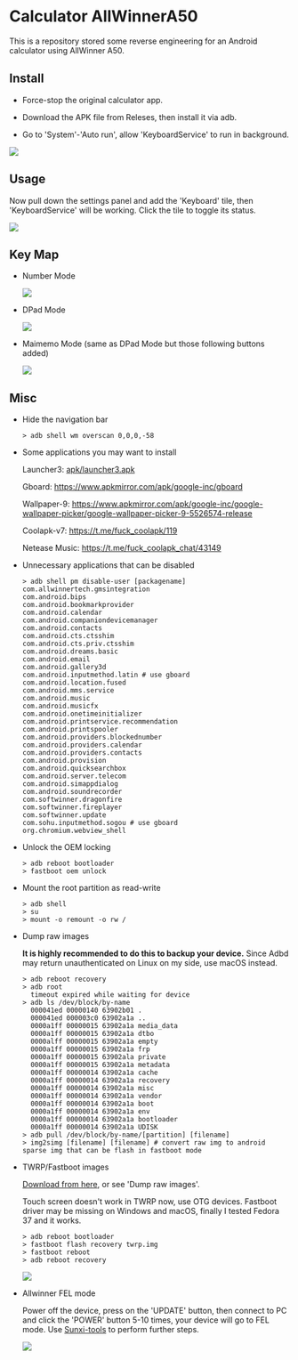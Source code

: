 # Calculator AllWinnerA50

This is a repository stored some reverse engineering for an Android calculator using AllWinner A50.

## Install

- Force-stop the original calculator app.

- Download the APK file from Releses, then install it via adb.

- Go to 'System'-'Auto run', allow 'KeyboardService' to run in background.

![](art/autorun.webp)

## Usage

Now pull down the settings panel and add the 'Keyboard' tile, then 'KeyboardService' will be working. Click the tile to toggle its status.

![](art/tile.webp)

## Key Map

- Number Mode

  ![](art/number-mode.webp)

- DPad Mode

  ![](art/dpad-mode.webp)

- Maimemo Mode (same as DPad Mode but those following buttons added)

  ![](art/maimemo-mode.webp)

## Misc

- Hide the navigation bar

  ```shell
  > adb shell wm overscan 0,0,0,-58
  ```

- Some applications you may want to install

  Launcher3: [apk/launcher3.apk](apk/launcher3.apk)

  Gboard: https://www.apkmirror.com/apk/google-inc/gboard

  Wallpaper-9: https://www.apkmirror.com/apk/google-inc/google-wallpaper-picker/google-wallpaper-picker-9-5526574-release

  Coolapk-v7: https://t.me/fuck_coolapk/119

  Netease Music: https://t.me/fuck_coolapk_chat/43149

- Unnecessary applications that can be disabled

  ```shell
  > adb shell pm disable-user [packagename]
  com.allwinnertech.gmsintegration
  com.android.bips
  com.android.bookmarkprovider
  com.android.calendar
  com.android.companiondevicemanager
  com.android.contacts
  com.android.cts.ctsshim
  com.android.cts.priv.ctsshim
  com.android.dreams.basic
  com.android.email
  com.android.gallery3d
  com.android.inputmethod.latin # use gboard
  com.android.location.fused
  com.android.mms.service
  com.android.music
  com.android.musicfx
  com.android.onetimeinitializer
  com.android.printservice.recommendation
  com.android.printspooler
  com.android.providers.blockednumber
  com.android.providers.calendar
  com.android.providers.contacts
  com.android.provision
  com.android.quicksearchbox
  com.android.server.telecom
  com.android.simappdialog
  com.android.soundrecorder
  com.softwinner.dragonfire
  com.softwinner.fireplayer
  com.softwinner.update
  com.sohu.inputmethod.sogou # use gboard
  org.chromium.webview_shell
  ```

- Unlock the OEM locking

  ```shell
  > adb reboot bootloader
  > fastboot oem unlock
  ```

- Mount the root partition as read-write

  ```shell
  > adb shell
  > su
  > mount -o remount -o rw /
  ```

- Dump raw images

  **It is highly recommended to do this to backup your device.** Since Adbd may return unauthenticated on Linux on my side, use macOS instead.

  ```shell
  > adb reboot recovery
  > adb root
    timeout expired while waiting for device
  > adb ls /dev/block/by-name
    000041ed 00000140 63902b01 .
    000041ed 000003c0 63902a1a ..
    0000a1ff 00000015 63902a1a media_data
    0000a1ff 00000015 63902a1a dtbo
    0000alff 00000015 63902a1a empty
    0000a1ff 00000015 63902a1a frp
    0000a1ff 00000015 63902ala private
    0000a1ff 00000015 63902a1a metadata
    0000a1ff 00000014 63902a1a cache
    0000a1ff 00000014 63902a1a recovery
    0000a1ff 00000014 63902a1a misc
    0000a1ff 00000014 63902a1a vendor
    0000a1ff 00000014 63902a1a boot
    0000a1ff 00000014 63902a1a env
    0000a1ff 00000014 63902a1a bootloader
    0000a1ff 00000014 63902a1a UDISK
  > adb pull /dev/block/by-name/[partition] [filename]
  > img2simg [filename] [filename] # convert raw img to android sparse img that can be flash in fastboot mode
  ```

- TWRP/Fastboot images

  [Download from here](https://drive.lz233.ac.cn/%E5%B7%A5%E7%A8%8B/%E5%88%B7%E6%9C%BA%E7%9B%B8%E5%85%B3/allwinnera50/fastboot), or see 'Dump raw images'.

  Touch screen doesn't work in TWRP now, use OTG devices. Fastboot driver may be missing on Windows and macOS, finally I tested Fedora 37 and it works.

  ```shell
  > adb reboot bootloader
  > fastboot flash recovery twrp.img
  > fastboot reboot
  > adb reboot recovery
  ```
  
  ![](art/twrp.webp)

- Allwinner FEL mode

  Power off the device, press on the 'UPDATE' button, then connect to PC and click the 'POWER' button 5-10 times, your device will go to FEL mode. Use [Sunxi-tools](https://github.com/linux-sunxi/sunxi-tools) to perform further steps.

  ![](art/board.webp)